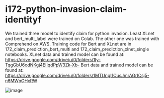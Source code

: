 # i172-python-invasion-claim-identityf
We trained three model to identify claim for python invasion.
Least XLnet and bert_multi_label were trained on Colab. The other one was trained with Comprehend on AWS.
Training code for Bert and XLnet are in 172_claim_prediction_bert_multi and 172_claim_prediction_xlnet_single notebooks.
XLnet data and trained model can be found at: https://drive.google.com/drive/u/0/folders/1Iy-TqgGbU6odNKgj4EIIqdPpW3Zk-Xb-
Bert data and trained model can be found at: https://drive.google.com/drive/u/0/folders/1MTUngI1CusJmrAGrICsj5-n6MWpOHxRW

![image](https://user-images.githubusercontent.com/110852825/190203841-45e2435f-bf37-4c29-bb7c-c70fdd36d684.png)
